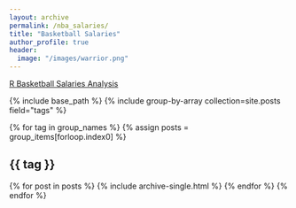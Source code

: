 ```yaml
---
layout: archive
permalink: /nba_salaries/
title: "Basketball Salaries"
author_profile: true
header:
  image: "/images/warrior.png"
---
```


[R Basketball Salaries Analysis](https://github.com/jvhuang1786/CapStoneSpringBoard)

{% include base_path %}
{% include group-by-array collection=site.posts field="tags" %}

{% for tag in group_names %}
  {% assign posts = group_items[forloop.index0] %}
  <h2 id="{{ tag| slugify }}" class ="archive_subtitle">{{ tag }}</h2>
  {% for post in posts %}
    {% include archive-single.html %}
  {% endfor %}
{% endfor %}
